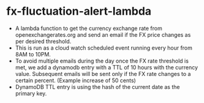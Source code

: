 # fx-fluctuation-alert-lambda
* A lambda function to get the currency exchange rate from openexchangerates.org and send an email if the FX price changes as per desired threshold. 
* This is run as a cloud watch scheduled event running every hour from 8AM to 10PM.
* To avoid multiple emails during the day once the FX rate threshold is met, we add a dynamodb entry with a TTL of 10 hours with the currency value. Subsequent emails will be sent only if the FX rate changes to a certain percent. (Example increase of 50 cents)
* DynamoDB TTL entry is using the hash of the current date as the primary key.
